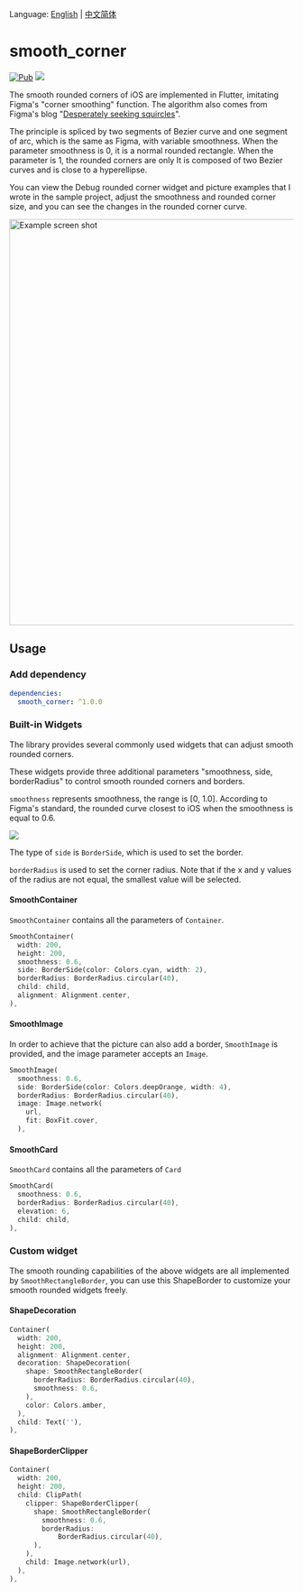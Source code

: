 Language: [English](README.md) | [中文简体](README_CN.md)

# smooth_corner

[![Pub](https://img.shields.io/badge/pub-1.0.0-blue?style=flat-square)](https://pub.dev/packages/smooth_corner) ![](https://img.shields.io/badge/platform-flutter%7Cflutter--web-red?style=flat-square)

The smooth rounded corners of iOS are implemented in Flutter, imitating Figma's "corner smoothing" function. The algorithm also comes from Figma's blog "[Desperately seeking squircles](https://www.figma.com/blog/desperately-seeking-squircles/)".

The principle is spliced by two segments of Bezier curve and one segment of arc, which is the same as Figma, with variable smoothness. When the parameter smoothness is 0, it is a normal rounded rectangle. When the parameter is 1, the rounded corners are only It is composed of two Bezier curves and is close to a hyperellipse.

You can view the Debug rounded corner widget and picture examples that I wrote in the sample project, adjust the smoothness and rounded corner size, and you can see the changes in the rounded corner curve.

<img width="720" alt="Example screen shot" src="https://user-images.githubusercontent.com/17538852/148490341-82821630-e4e7-4858-862d-d74049bd4002.png">



## Usage

### Add dependency 

```yaml
dependencies:
  smooth_corner: ^1.0.0
```



### Built-in Widgets

The library provides several commonly used widgets that can adjust smooth rounded corners.

These widgets provide three additional parameters "smoothness, side, borderRadius" to control smooth rounded corners and borders.

`smoothness` represents smoothness, the range is [0, 1.0]. According to Figma's standard, the rounded curve closest to iOS when the smoothness is equal to 0.6.

![](https://user-images.githubusercontent.com/17538852/148515898-79b29e88-c709-481c-b326-2ff92246cfa2.png)

The type of `side` is `BorderSide`, which is used to set the border.

`borderRadius` is used to set the corner radius. Note that if the x and y values of the radius are not equal, the smallest value will be selected.



#### SmoothContainer

`SmoothContainer` contains all the parameters of `Container`.

```dart
SmoothContainer(
  width: 200,
  height: 200,
  smoothness: 0.6,
  side: BorderSide(color: Colors.cyan, width: 2),
  borderRadius: BorderRadius.circular(40),
  child: child,
  alignment: Alignment.center,
),
```



#### SmoothImage

In order to achieve that the picture can also add a border, `SmoothImage` is provided, and the image parameter accepts an `Image`.
```dart
SmoothImage(
  smoothness: 0.6,
  side: BorderSide(color: Colors.deepOrange, width: 4),
  borderRadius: BorderRadius.circular(40),
  image: Image.network(
    url,
    fit: BoxFit.cover,
  ),
```



#### SmoothCard

`SmoothCard` contains all the parameters of `Card`

```dart
SmoothCard(
  smoothness: 0.6,
  borderRadius: BorderRadius.circular(40),
  elevation: 6,
  child: child,
),
```



### Custom widget

The smooth rounding capabilities of the above widgets are all implemented by `SmoothRectangleBorder`, you can use this ShapeBorder to customize your smooth rounded widgets freely.



#### ShapeDecoration

```dart
Container(
  width: 200,
  height: 200,
  alignment: Alignment.center,
  decoration: ShapeDecoration(
    shape: SmoothRectangleBorder(
      borderRadius: BorderRadius.circular(40),
      smoothness: 0.6,
    ),
    color: Colors.amber,
  ),
  child: Text(''),
),
```



#### ShapeBorderClipper

```dart
Container(
  width: 200,
  height: 200,
  child: ClipPath(
    clipper: ShapeBorderClipper(
      shape: SmoothRectangleBorder(
        smoothness: 0.6,
        borderRadius:
            BorderRadius.circular(40),
      ),
    ),
    child: Image.network(url),
  ),
),
```
